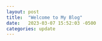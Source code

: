 ```yaml
---
layout: post
title:  "Welcome to My Blog"
date:   2023-03-07 15:52:03 -0500
categories: update
---
```


